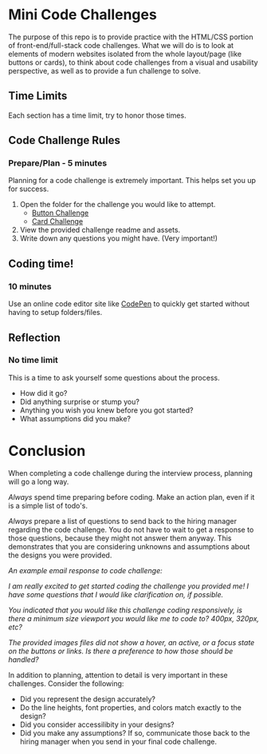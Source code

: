 # Mini Code Challenges
The purpose of this repo is to provide practice with the HTML/CSS portion of front-end/full-stack code challenges. What we will do is to look at elements of modern websites isolated from the whole layout/page (like buttons or cards), to think about code challenges from a visual and usability perspective, as well as to provide a fun challenge to solve. 


## Time Limits
Each section has a time limit, try to honor those times.

## Code Challenge Rules
### Prepare/Plan - 5 minutes
Planning for a code challenge is extremely important. This helps set you up for success. 
1. Open the folder for the challenge you would like to attempt.
    * [Button Challenge](/button-challenge/README.md)
    * [Card Challenge](/card-challenge/README.md)
2. View the provided challenge readme and assets.
3. Write down any questions you might have. (Very important!)

## Coding time! 
### 10 minutes
Use an online code editor site like [CodePen](https://codepen.io/pen/) to quickly get started without having to setup folders/files. 

## Reflection
### No time limit
This is a time to ask yourself some questions about the process. 
- How did it go? 
- Did anything surprise or stump you? 
- Anything you wish you knew before you got started? 
- What assumptions did you make? 

# Conclusion
When completing a code challenge during the interview process, planning will go a long way. 

_Always_ spend time preparing before coding. Make an action plan, even if it is a simple list of todo's.

_Always_ prepare a list of questions to send back to the hiring manager regarding the code challenge. You do not have to wait to get a response to those questions, because they might not answer them anyway. This demonstrates that you are considering unknowns and assumptions about the designs you were provided.  

*An example email response to code challenge:*

_I am really excited to get started coding the challenge you provided me! I have some questions that I would like clarification on, if possible._

_You indicated that you would like this challenge coding responsively, is there a minimum size viewport you would like me to code to? 400px, 320px, etc?_

_The provided images files did not show a hover, an active, or a focus state on the buttons or links. Is there a preference to how those should be handled?_

In addition to planning, attention to detail is very important in these challenges. Consider the following: 
- Did you represent the design accurately? 
- Do the line heights, font properties, and colors match exactly to the design? 
- Did you consider accessilibity in your designs? 
- Did you make any assumptions? If so, communicate those back to the hiring manager when you send in your final code challenge.